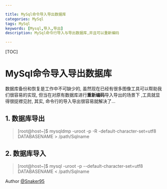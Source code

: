 ```yaml
---

title: MySql命令导入导出数据库
categories: MySql
tags: MySql
keywords: [Mysql,导入,导出]
description: MySql命令行导入与导出数据库,并且可以重新编码

---
```


[TOC]

# MySql命令导入导出数据库
数据库备份和恢复是工作中不可缺少的, 虽然现在已经有很多图像工具可以帮助我们很容易的实现, 但当在对原有数据库进行**重新编码**导入导出的场景下 ,工具就显得很捉襟见肘, 其实, 命令行的导入导出很容易就解决了...

<!--more-->

## 1. 数据库导出

> [root@host~]$  mysqldmp -uroot -p -R -default-character-set=utf8 DATABASENAME > /path/Sqlname




## 2. 数据库导入

> [root@host~]$  mysql -uroot -p --default-character-set=utf8 DATABASENAME < /path/Sqlname

Author [@Snaker95][1]

[1]: http://www.sharedsea.com